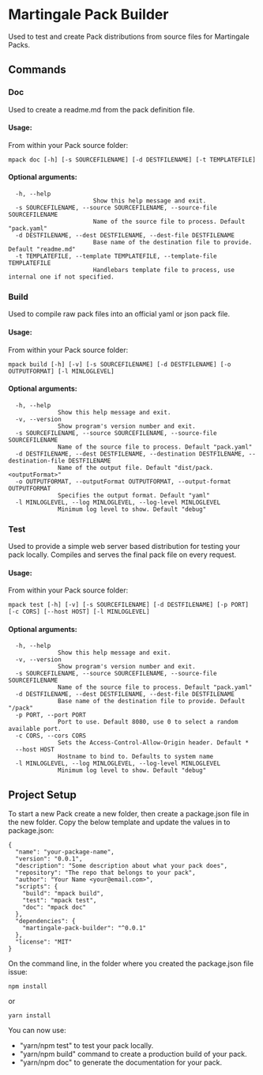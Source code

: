 # Martingale Pack Builder

Used to test and create Pack distributions from source files for Martingale Packs.

## Commands

### Doc

Used to create a readme.md from the pack definition file.

#### Usage:

From within your Pack source folder:

```
mpack doc [-h] [-s SOURCEFILENAME] [-d DESTFILENAME] [-t TEMPLATEFILE]
```

#### Optional arguments:
```
  -h, --help            
                        Show this help message and exit.
  -s SOURCEFILENAME, --source SOURCEFILENAME, --source-file SOURCEFILENAME
                        Name of the source file to process. Default "pack.yaml"
  -d DESTFILENAME, --dest DESTFILENAME, --dest-file DESTFILENAME
                        Base name of the destination file to provide. Default "readme.md"
  -t TEMPLATEFILE, --template TEMPLATEFILE, --template-file TEMPLATEFILE
                        Handlebars template file to process, use internal one if not specified.
```

### Build

Used to compile raw pack files into an official yaml or json pack file.

#### Usage:

From within your Pack source folder:

```
mpack build [-h] [-v] [-s SOURCEFILENAME] [-d DESTFILENAME] [-o OUTPUTFORMAT] [-l MINLOGLEVEL]
```

#### Optional arguments:

```
  -h, --help            
              Show this help message and exit.
  -v, --version         
              Show program's version number and exit.
  -s SOURCEFILENAME, --source SOURCEFILENAME, --source-file SOURCEFILENAME
              Name of the source file to process. Default "pack.yaml"
  -d DESTFILENAME, --dest DESTFILENAME, --destination DESTFILENAME, --destination-file DESTFILENAME
              Name of the output file. Default "dist/pack.<outputFormat>"
  -o OUTPUTFORMAT, --outputFormat OUTPUTFORMAT, --output-format OUTPUTFORMAT
              Specifies the output format. Default "yaml"
  -l MINLOGLEVEL, --log MINLOGLEVEL, --log-level MINLOGLEVEL
              Minimum log level to show. Default "debug"
```

### Test

Used to provide a simple web server based distribution for testing your pack locally.  Compiles and serves the final pack file on every request.

#### Usage:

From within your Pack source folder:

```
mpack test [-h] [-v] [-s SOURCEFILENAME] [-d DESTFILENAME] [-p PORT] [-c CORS] [--host HOST] [-l MINLOGLEVEL]
```

#### Optional arguments:

```
  -h, --help            
              Show this help message and exit.
  -v, --version         
              Show program's version number and exit.
  -s SOURCEFILENAME, --source SOURCEFILENAME, --source-file SOURCEFILENAME
              Name of the source file to process. Default "pack.yaml"
  -d DESTFILENAME, --dest DESTFILENAME, --dest-file DESTFILENAME
              Base name of the destination file to provide. Default "/pack"
  -p PORT, --port PORT  
              Port to use. Default 8080, use 0 to select a random available port.
  -c CORS, --cors CORS  
              Sets the Access-Control-Allow-Origin header. Default *
  --host HOST           
              Hostname to bind to. Defaults to system name
  -l MINLOGLEVEL, --log MINLOGLEVEL, --log-level MINLOGLEVEL
              Minimum log level to show. Default "debug"
```

## Project Setup

To start a new Pack create a new folder, then create a package.json file in the new folder.  Copy the below template and update the values in to package.json:

```
{
  "name": "your-package-name",
  "version": "0.0.1",
  "description": "Some description about what your pack does",
  "repository": "The repo that belongs to your pack",
  "author": "Your Name <your@email.com>",
  "scripts": {
    "build": "mpack build",
    "test": "mpack test",
    "doc": "mpack doc"
  },
  "dependencies": {
    "martingale-pack-builder": "^0.0.1"
  },
  "license": "MIT"
}
```

On the command line, in the folder where you created the package.json file issue:

```
npm install
```

or

```
yarn install
```

You can now use:

 * "yarn/npm test" to test your pack locally.
 * "yarn/npm build" command to create a production build of your pack.
 * "yarn/npm doc" to generate the documentation for your pack.
